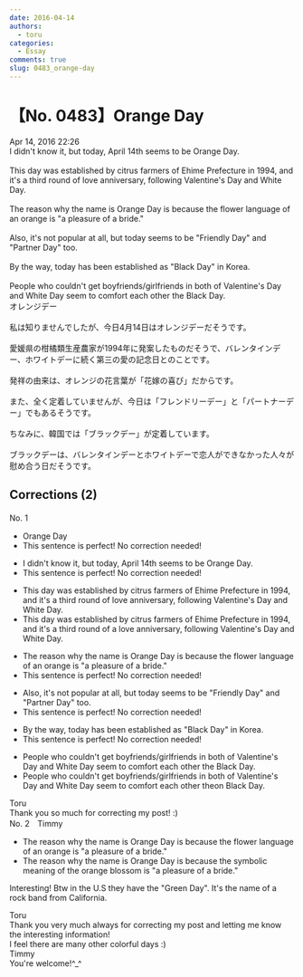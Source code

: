 ```yaml
---
date: 2016-04-14
authors:
  - toru
categories:
  - Essay
comments: true
slug: 0483_orange-day
---
```


# 【No. 0483】Orange Day
<div class="date">Apr 14, 2016 22:26</div>
<div id="post"><div id="body_show_ori">
I didn't know it, but today, April 14th seems to be Orange Day.<br/><br/>This day was established by citrus farmers of Ehime Prefecture in 1994, and it's a third round of love anniversary, following Valentine's Day and White Day.<br/><br/>The reason why the name is Orange Day is because the flower language of an orange is "a pleasure of a bride."<br/><br/>Also, it's not popular at all, but today seems to be "Friendly Day" and "Partner Day" too.<br/><br/>By the way, today has been established as "Black Day" in Korea.<br/><br/>People who couldn't get boyfriends/girlfriends in both of Valentine's Day and White Day seem to comfort each other the Black Day.
</div></div>

<!-- more -->

<div id="post_ja"><div id="body_show_mo">
オレンジデー<br/><br/>私は知りませんでしたが、今日4月14日はオレンジデーだそうです。<br/><br/>愛媛県の柑橘類生産農家が1994年に発案したものだそうで、バレンタインデー、ホワイトデーに続く第三の愛の記念日とのことです。<br/><br/>発祥の由来は、オレンジの花言葉が「花嫁の喜び」だからです。<br/><br/>また、全く定着していませんが、今日は「フレンドリーデー」と「パートナーデー」でもあるそうです。<br/><br/>ちなみに、韓国では「ブラックデー」が定着しています。<br/><br/>ブラックデーは、バレンタインデーとホワイトデーで恋人ができなかった人々が慰め合う日だそうです。
</div></div>

## Corrections (2)
<div id="block"><div class="first_name"> No. 1　<span class="just_name"></span></div><div id="block2">
<ul class="correction_field">
<li class="incorrect">Orange Day</li>
<li class="corrected perfect">This sentence is perfect! No correction needed!</li>
</ul>
<ul class="correction_field">
<li class="incorrect">I didn't know it, but today, April 14th seems to be Orange Day.</li>
<li class="corrected perfect">This sentence is perfect! No correction needed!</li>
</ul>
<ul class="correction_field">
<li class="incorrect">This day was established by citrus farmers of Ehime Prefecture in 1994, and it's a third round of love anniversary, following Valentine's Day and White Day.</li>
<li class="corrected correct">
This day was established by citrus farmers of Ehime Prefecture in 1994, and it's a third round of <span class="f_red">a </span>love anniversary, following Valentine's Day and White Day.
</li>
</ul>
<ul class="correction_field">
<li class="incorrect">The reason why the name is Orange Day is because the flower language of an orange is "a pleasure of a bride."</li>
<li class="corrected perfect">This sentence is perfect! No correction needed!</li>
</ul>
<ul class="correction_field">
<li class="incorrect">Also, it's not popular at all, but today seems to be "Friendly Day" and "Partner Day" too.</li>
<li class="corrected perfect">This sentence is perfect! No correction needed!</li>
</ul>
<ul class="correction_field">
<li class="incorrect">By the way, today has been established as "Black Day" in Korea.</li>
<li class="corrected perfect">This sentence is perfect! No correction needed!</li>
</ul>
<ul class="correction_field">
<li class="incorrect">People who couldn't get boyfriends/girlfriends in both of Valentine's Day and White Day seem to comfort each other the Black Day.</li>
<li class="corrected correct">
People who couldn't get boyfriends/girlfriends in both of Valentine's Day and White Day seem to comfort each other <span class="f_gray"><span class="sline">the</span></span><span class="f_red">on</span> Black Day.
</li>
</ul>
</div><div class="name"><span class="just_name">Toru</span><br>
Thank you so much for correcting my post! :)
</div>
</div>
<div id="block"><div class="first_name"> No. 2　<span class="just_name">Timmy</span></div><div id="block2">
<ul class="correction_field">
<li class="incorrect">The reason why the name is Orange Day is because the flower language of an orange is "a pleasure of a bride."</li>
<li class="corrected correct">
The reason why the name is Orange Day is because the <span class="f_blue">symbolic meaning</span> of <span class="f_blue">the</span> orange <span class="f_blue">blossom </span>is "a pleasure of a bride."
</li>
</ul>
<p class="comment_small">
 Interesting! Btw in the U.S they have the "Green Day". It's the name of a rock band from California.
</p>

</div><div class="name"><span class="just_name">Toru</span><br>
Thank you very much always for correcting my post and letting me know the interesting information!<br/>I feel there are many other colorful days :)
</div>
<div class="name"><span class="just_name">Timmy</span><br>
You're welcome!^_^
</div>
</div>
